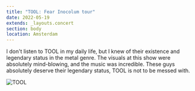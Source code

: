 ```yaml
---
title: "TOOL: Fear Inocolum tour"
date: 2022-05-19
extends: _layouts.concert
section: body
location: Amsterdam
---
```


I don't listen to TOOL in my daily life, but I knew of their existence and legendary status in the metal genre. The
visuals at this show were absolutely mind-blowing, and the music was incredible. These guys absolutely deserve their
legendary status, TOOL is not to be messed with.

![TOOL](/assets/images/tool.jpg)
